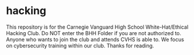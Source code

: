 # hacking

This repository is for the Carnegie Vanguard High School White-Hat/Ethical Hacking Club. Do NOT enter the BHH Folder if you are not authorized to. Anyone who wants to join the club and attends CVHS is able to. We focus on cybersecurity training within our club. Thanks for reading. 
